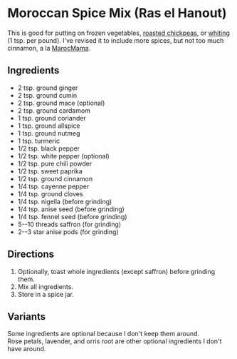 # Moroccan Spice Mix (Ras el Hanout)

This is good for putting on frozen vegetables, [roasted chickpeas](../appetizers/chickpeas.md), or [whiting](https://www.thespruceeats.com/whiting-moroccan-fried-fish-recipe-2394646) (1 tsp. per pound).
I've revised it to include more spices, but not too much cinnamon, a la [MarocMama](https://marocmama.com/how-to-make-ras-el-hanout/).

## Ingredients

* 2 tsp. ground ginger
* 2 tsp. ground cumin
* 2 tsp. ground mace (optional)
* 2 tsp. ground cardamom
* 1 tsp. ground coriander
* 1 tsp. ground allspice
* 1 tsp. ground nutmeg
* 1 tsp. turmeric
* 1/2 tsp. black pepper
* 1/2 tsp. white pepper (optional)
* 1/2 tsp. pure chili powder
* 1/2 tsp. sweet paprika
* 1/2 tsp. ground cinnamon
* 1/4 tsp. cayenne pepper
* 1/4 tsp. ground cloves
* 1/4 tsp. nigella (before grinding)
* 1/4 tsp. anise seed (before grinding)
* 1/4 tsp. fennel seed (before grinding)
* 5--10 threads saffron (for grinding)
* 2--3 star anise pods (for grinding)

## Directions

1. Optionally, toast whole ingredients (except saffron) before grinding them.
2. Mix all ingredients.
3. Store in a spice jar.

## Variants

Some ingredients are optional because I don't keep them around.  
Rose petals, lavender, and orris root are other optional ingredients I don't have around.
